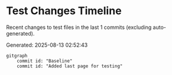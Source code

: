 # Test Changes Timeline

Recent changes to test files in the last 1 commits (excluding auto-generated).

Generated: 2025-08-13 02:52:43

```mermaid
gitgraph
    commit id: "Baseline"
    commit id: "Added last page for testing"
```
